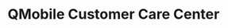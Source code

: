 ---
title: "QMobile Customer Care Center"
url: /hydrabd/qmobile-customer-care-center/
shop: mobile phone
---